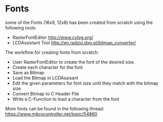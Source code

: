 # Fonts

some of the Fonts (16x9, 12x8) has been created from scratch using the following tools:
* RasterFontEditor http://www.cylog.org/ 
* LCDAssistant Tool http://en.radzio.dxp.pl/bitmap_converter/

The workflow for creating fonts from scratch:
* User RasterFontEditor to create the font of the desired size.
* Create each character for the font
* Save as Bitmap
* Load the Bitmap in LCDAssisant
* Edit the given parameters for font size until they match with the bitmap size
* Convert Bitmap to C Header File
* Write a C-Function to load a character from the font


More fonts can be found in the following thread:
https://www.mikrocontroller.net/topic/54860
